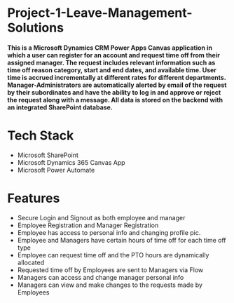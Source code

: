 # Project-1-Leave-Management-Solutions
#### This is a Microsoft Dynamics CRM Power Apps Canvas application in which a user can register for an account and request time off from their assigned manager. The request includes relevant information such as time off reason category, start and end dates, and available time. User time is accrued incrementally at different rates for different departments. Manager-Administrators are automatically alerted by email of the request by their subordinates and have the ability to log in and approve or reject the request along with a message. All data is stored on the backend with an integrated SharePoint database.

# Tech Stack
 - Microsoft SharePoint
 - Microsoft Dynamics 365 Canvas App
 - Microsoft Power Automate

# Features
 - Secure Login and Signout as both employee and manager
 - Employee Registration and Manager Registration
 - Employee has access to personal info and changing profile pic.
 - Employee and Managers have certain hours of time off for each time off type
 - Employee can request time off and the PTO hours are dynamically allocated
 - Requested time off by Employees are sent to Managers via Flow
 - Managers can access and change manager personal info
 - Managers can view and make changes to the requests made by Employees
